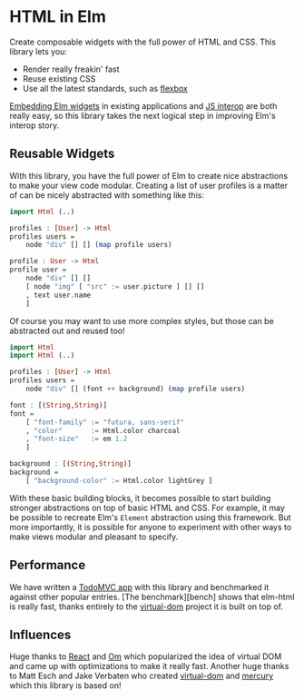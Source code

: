 # HTML in Elm

Create composable widgets with the full power of HTML and CSS. This library
lets you:

  * Render really freakin' fast 
  * Reuse existing CSS
  * Use all the latest standards, such as [flexbox][flexbox]

[flexbox]: (http://css-tricks.com/snippets/css/a-guide-to-flexbox/)

[Embedding Elm widgets](https://github.com/evancz/elm-html-and-js) in existing
applications and [JS interop](http://elm-lang.org/learn/Ports.elm) are both
really easy, so this library takes the next logical step in improving Elm's
interop story.

## Reusable Widgets

With this library, you have the full power of Elm to create nice abstractions to
make your view code modular. Creating a list of user profiles is a matter of can
be nicely abstracted with something like this:

```haskell
import Html (..)

profiles : [User] -> Html
profiles users =
    node "div" [] [] (map profile users)

profile : User -> Html
profile user =
    node "div" [] []
    [ node "img" [ "src" := user.picture ] [] []
    , text user.name
    ]
```

Of course you may want to use more complex styles, but those can be abstracted
out and reused too!

```haskell
import Html
import Html (..)

profiles : [User] -> Html
profiles users =
    node "div" [] (font ++ background) (map profile users)

font : [(String,String)]
font =
    [ "font-family" := "futura, sans-serif"
    , "color"       := Html.color charcoal
    , "font-size"   := em 1.2
    ]

background : [(String,String)]
background =
    [ "background-color" := Html.color lightGrey ]
```

With these basic building blocks, it becomes possible to start building stronger
abstractions on top of basic HTML and CSS. For example, it may be possible to
recreate Elm's `Element` abstraction using this framework. But more importantly,
it is possible for anyone to experiment with other ways to make views modular and
pleasant to specify.

## Performance

We have written a [TodoMVC app][todo] with this library and benchmarked it
against other popular entries. [The benchmark][bench] shows that elm-html is
really fast, thanks entirely to the [virtual-dom][] project it is built on
top of.

[todo]: https://github.com/evancz/elm-html/tree/master/examples/todo

## Influences

Huge thanks to [React][] and [Om][] which popularized the idea of virtual DOM
and came up with optimizations to make it really fast. Another huge thanks to
Matt Esch and Jake Verbaten who created [virtual-dom][] and [mercury][] which
this library is based on!

[React]: http://facebook.github.io/react/
[Om]: https://github.com/swannodette/om
[virtual-dom]: https://github.com/Matt-Esch/virtual-dom
[mercury]: https://github.com/Raynos/mercury
